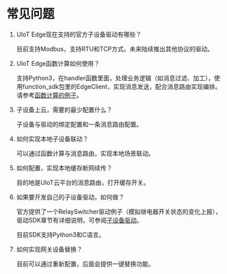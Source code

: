 # 常见问题

1. UIoT Edge现在支持的官方子设备驱动有哪些？

   目前支持Modbus，支持RTU和TCP方式。未来陆续推出其他协议的驱动。

2. UIoT Edge函数计算如何使用？

   支持Python3，在handler函数里面，处理业务逻辑（如消息过滤、加工），使用function_sdk包里的EdgeClient，实现消息发送，配合消息路由实现编排。请参考[函数计算的例子](/uiot-edge/user_guide/edge_computing/function_development)。

3. 子设备上云，需要的最少配置什么？

   子设备与驱动的绑定配置和一条消息路由配置。

4. 如何实现本地子设备联动？

   可以通过函数计算与消息路由，实现本地场景联动。

5. 如何配置，实现本地缓存断网续传？

   目的地是UIoT云平台的消息路由，打开缓存开关。

6. 如果要开发自己的子设备驱动，如何做？

   官方提供了一个RelaySwitcher驱动例子（模拟继电器开关状态的变化上报），驱动SDK章节有详细说明，可参阅[子设备驱动](/uiot-edge/edge_development/subdev_driver_SDK/python3_SDK_intro)。

   目前SDK支持Python3和C语言。

7. 如何实现网关设备替换？

   目前可以通过重新配置，后面会提供一键替换功能。


